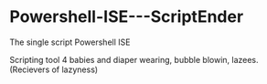 # Powershell-ISE---ScriptEnder
The single script Powershell ISE

Scripting tool 4 babies and diaper wearing, bubble blowin, lazees. (Recievers of lazyness)
